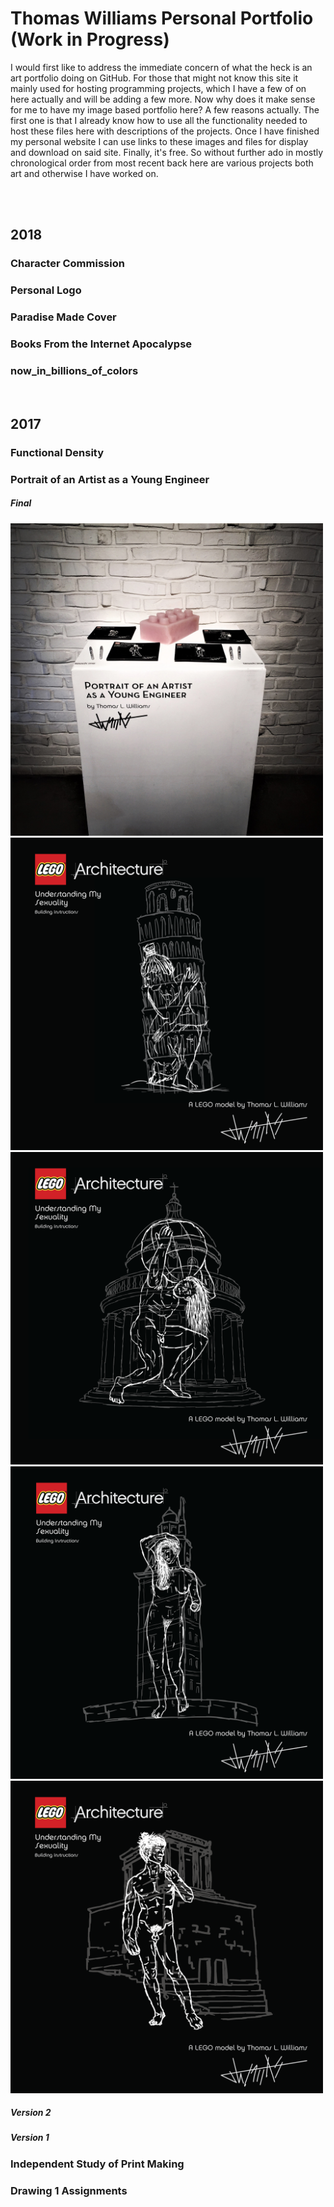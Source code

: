 # Thomas Williams Personal Portfolio (Work in Progress)
I would first like to address the immediate concern of what the heck is an art portfolio doing on GitHub. For those that might not know this site it mainly used for hosting programming projects, which I have a few of on here actually and will be adding a few more. Now why does it make sense for me to have my image based portfolio here? A few reasons actually. The first one is that I already know how to use all the functionality needed to host these files here with descriptions of the projects. Once I have finished my personal website I can use links to these images and files for display and download on said site. Finally, it's free. So without further ado in mostly chronological order from most recent back here are various projects both art and otherwise I have worked on.

<br>
<br>

## 2018

### Character Commission

### Personal Logo

### Paradise Made Cover

### Books From the Internet Apocalypse

### now_in_billions_of_colors


<br>

## 2017

### Functional Density

### Portrait of an Artist as a Young Engineer

##### Final

<img src="https://raw.githubusercontent.com/high-tech-hobo/portfolio/master/capstone_final.jpg" width="500" height="500" />


<img src="https://raw.githubusercontent.com/high-tech-hobo/portfolio/master/cover_1.png" width="500" height="500" />

<img src="https://raw.githubusercontent.com/high-tech-hobo/portfolio/master/cover_2.png" width="500" height="500" />

<img src="https://raw.githubusercontent.com/high-tech-hobo/portfolio/master/cover_3.png" width="500" height="500" />

<img src="https://raw.githubusercontent.com/high-tech-hobo/portfolio/master/cover_4.png" width="500" height="500" />


##### Version 2
##### Version 1

### Independent Study of Print Making

### Drawing 1 Assignments